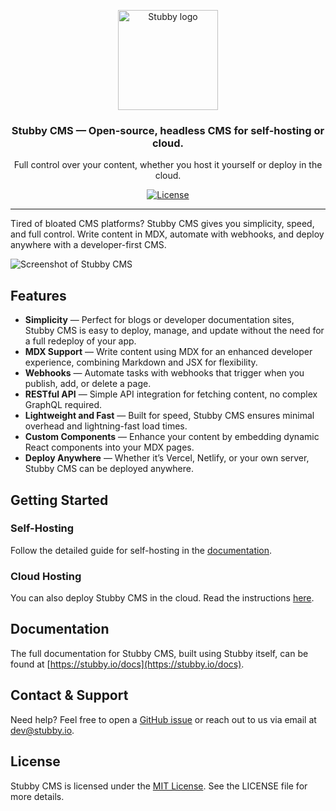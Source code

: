 <p align="center">
  <a href="https://stubby.io">
    <img src="https://stubby.io/logo-full.svg?e=1" width="160px" alt="Stubby logo" />
  </a>
</p>

<h3 align="center">Stubby CMS — Open-source, headless CMS for self-hosting or cloud.</h3>

<p align="center">
  Full control over your content, whether you host it yourself or deploy in the cloud.
</p>

<p align="center">
  <a href="https://github.com/stubbycms/stubby/blob/main/LICENSE"><img src="https://img.shields.io/github/license/stubbycms/stubby.svg" alt="License"></a>
</p>

---

Tired of bloated CMS platforms? Stubby CMS gives you simplicity, speed, and full control. Write content in MDX, automate with webhooks, and deploy anywhere with a developer-first CMS.

![Screenshot of Stubby CMS](https://stubby.io/_next/image?url=%2Fhero-dark.webp&w=3840&q=75)

## Features

* **Simplicity** — Perfect for blogs or developer documentation sites, Stubby CMS is easy to deploy, manage, and update without the need for a full redeploy of your app.
* **MDX Support** — Write content using MDX for an enhanced developer experience, combining Markdown and JSX for flexibility.
* **Webhooks** — Automate tasks with webhooks that trigger when you publish, add, or delete a page.
* **RESTful API** — Simple API integration for fetching content, no complex GraphQL required.
* **Lightweight and Fast** — Built for speed, Stubby CMS ensures minimal overhead and lightning-fast load times.
* **Custom Components** — Enhance your content by embedding dynamic React components into your MDX pages.
* **Deploy Anywhere** — Whether it’s Vercel, Netlify, or your own server, Stubby CMS can be deployed anywhere.


## Getting Started

### Self-Hosting

Follow the detailed guide for self-hosting in the [documentation](https://stubby.io/docs/self-hosting).

### Cloud Hosting

You can also deploy Stubby CMS in the cloud. Read the instructions [here](https://stubby.io/docs/cloud-deployment).

## Documentation

The full documentation for Stubby CMS, built using Stubby itself, can be found at [https://stubby.io/docs](https://stubby.io/docs).

## Contact & Support

Need help? Feel free to open a [GitHub issue](https://github.com/stubbycms/stubby/issues) or reach out to us via email at dev@stubby.io.

## License

Stubby CMS is licensed under the [MIT License](./LICENSE). See the LICENSE file for more details.
